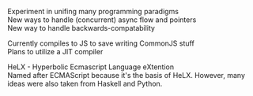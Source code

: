 Experiment in unifing many programming paradigms  
New ways to handle (concurrent) async flow and pointers  
New way to handle backwards-compatability  
  
Currently compiles to JS to save writing CommonJS stuff  
Plans to utilize a JIT compiler  
  
HeLX - Hyperbolic Ecmascript Language eXtention  
Named after ECMAScript because it's the basis of HeLX. However, many ideas were also taken from Haskell and Python.
